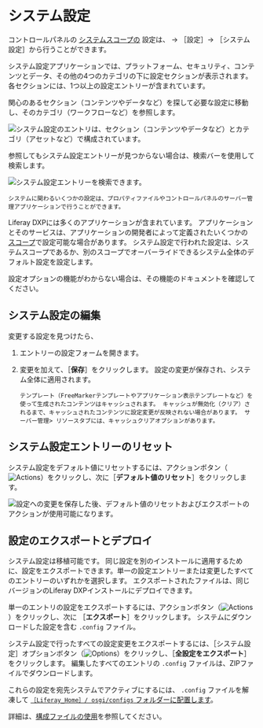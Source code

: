 # システム設定

コントロールパネルの [システムスコープの](./understanding-configuration-scope.md) 設定は、 &rarr; ［設定］&rarr; ［システム設定］から行うことができます。

システム設定アプリケーションでは、プラットフォーム、セキュリティ、コンテンツとデータ、その他の4つのカテゴリの下に設定セクションが表示されます。 各セクションには、1つ以上の設定エントリーが含まれています。

関心のあるセクション（コンテンツやデータなど）を探して必要な設定に移動し、そのカテゴリ（ワークフローなど）を参照します。

![システム設定のエントリは、セクション（コンテンツやデータなど）とカテゴリ（アセットなど）で構成されています。](./system-settings/images/02.png)

参照してもシステム設定エントリーが見つからない場合は、検索バーを使用して検索します。

![システム設定エントリーを検索できます。](./system-settings/images/03.png)

```{note}
システムに関わるいくつかの設定は、プロパティファイルやコントロールパネルのサーバー管理アプリケーションで行うことができます。
```

Liferay DXPには多くのアプリケーションが含まれています。 アプリケーションとそのサービスは、アプリケーションの開発者によって定義されたいくつかの [スコープ](./understanding-configuration-scope.md)で設定可能な場合があります。 システム設定で行われた設定は、システムスコープであるか、別のスコープでオーバーライドできるシステム全体のデフォルト設定を設定します。

設定オプションの機能がわからない場合は、その機能のドキュメントを確認してください。

## システム設定の編集

変更する設定を見つけたら、

1. エントリーの設定フォームを開きます。

1. 変更を加えて、［**保存**］をクリックします。 設定の変更が保存され、システム全体に適用されます。

   ```{important}
   テンプレート（FreeMarkerテンプレートやアプリケーション表示テンプレートなど）を使って生成されたコンテンツはキャッシュされます。 キャッシュが無効化（クリア）されるまで、キャッシュされたコンテンツに設定変更が反映されない場合があります。 サーバー管理> リソースタブには、キャッシュクリアオプションがあります。
   ```

## システム設定エントリーのリセット

システム設定をデフォルト値にリセットするには、アクションボタン（![Actions](../../images/icon-actions.png)）をクリックし、次に［**デフォルト値のリセット**］をクリックします。

![設定への変更を保存した後、デフォルト値のリセットおよびエクスポートのアクションが使用可能になります。](./system-settings/images/04.png)

## 設定のエクスポートとデプロイ

システム設定は移植可能です。 同じ設定を別のインストールに適用するために、設定をエクスポートできます。単一の設定エントリーまたは変更したすべてのエントリーのいずれかを選択します。 エクスポートされたファイルは、同じバージョンのLiferay DXPインストールにデプロイできます。

単一のエントリの設定をエクスポートするには、アクションボタン（![Actions](../../images/icon-actions.png)）をクリックし、次に ［**エクスポート**］をクリックします。 システムにダウンロードした設定を含む `.config` ファイル。

システム設定で行ったすべての設定変更をエクスポートするには、［システム設定］オプションボタン（![Options](../../images/icon-options.png)）をクリックし、［**全設定をエクスポート**］をクリックします。 編集したすべてのエントリの `.config` ファイルは、ZIPファイルでダウンロードします。

これらの設定を宛先システムでアクティブにするには、 `.config` ファイルを解凍して [`［Liferay_Home］/ osgi/configs` フォルダーに配置します](../../installation-and-upgrades/reference/liferay-home.md)。

詳細は、[構成ファイルの使用](./configuration-files-and-factories/using-configuration-files.md)を参照してください。